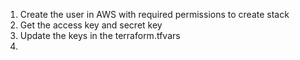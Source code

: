 1. Create the user in AWS with required permissions to create stack
2. Get the access key and secret key
3. Update the keys in the terraform.tfvars 
4. 